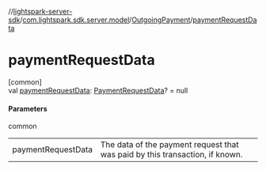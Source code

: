 //[lightspark-server-sdk](../../../index.md)/[com.lightspark.sdk.server.model](../index.md)/[OutgoingPayment](index.md)/[paymentRequestData](payment-request-data.md)

# paymentRequestData

[common]\
val [paymentRequestData](payment-request-data.md): [PaymentRequestData](../-payment-request-data/index.md)? = null

#### Parameters

common

| | |
|---|---|
| paymentRequestData | The data of the payment request that was paid by this transaction, if known. |
